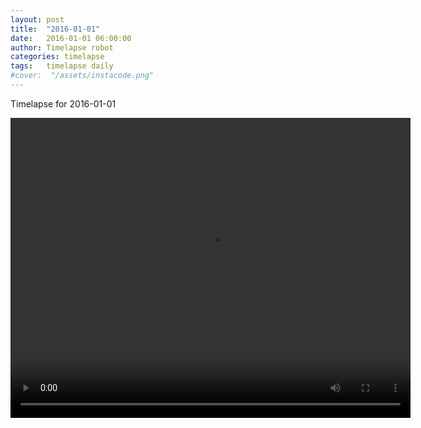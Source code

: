 ```yaml
---
layout: post
title:  "2016-01-01"
date:   2016-01-01 06:00:00
author: Timelapse robot
categories: timelapse
tags:	timelapse daily
#cover:  "/assets/instacode.png"
---
```

Timelapse for 2016-01-01

<video width="640" height="480" controls>
  <source src="https://rest.s3for.me/bridgeinice/2016-01-01.webm" type="video/webm">
  Your browser does not support the video tag.
</video>
